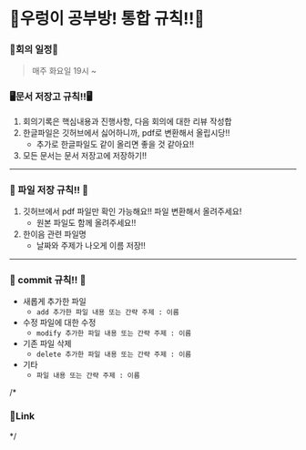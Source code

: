 # 🏫우렁이 공부방! 통합 규칙!!🏫

### 🤘회의 일정🤘
> 매주 화요일 19시 ~ 

### 🖥문서 저장고 규칙!!🖥

1. 회의기록은 핵심내용과 진행사항, 다음 회의에 대한 리뷰 작성합
2. 한글파일은 깃허브에서 싫어하니까, pdf로 변환해서 올립시당!!
    + 추가로 한글파일도 같이 올리면 좋을 것 같아요!!
3. 모든 문서는 문서 저장고에 저장하기!!

<hr />

### 🤘 파일 저장 규칙!! 🤘

1. 깃허브에서 pdf 파일만 확인 가능해요!! 파일 변환해서 올려주세요!
    + 원본 파일도 함께 올려주세요!!
3. 한이음 관련 파일명
    + 날짜와 주제가 나오게 이름 저장!!

<hr />

### 📒 commit 규칙!! 📒

- 새롭게 추가한 파일 
    + `add 추가한 파일 내용 또는 간략 주제 : 이름`
- 수정 파일에 대한 수정    
    + `modify 추가한 파일 내용 또는 간략 주제 : 이름`
- 기존 파일 삭제
    + `delete 추가한 파일 내용 또는 간략 주제 : 이름`
- 기타
    + `파일 내용 또는 간략 주제 : 이름`        

/*
### 🔗Link
*/
